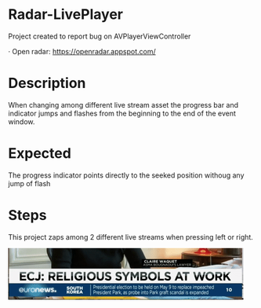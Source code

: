 # Radar-LivePlayer

Project created to report bug on AVPlayerViewController

· Open radar: https://openradar.appspot.com/

# Description
When changing among different live stream asset the progress bar and indicator jumps and flashes from the beginning to the end of the event window.

# Expected
The progress indicator points directly to the seeked position withoug any jump of flash

# Steps

This project zaps among 2 different live streams when pressing left or right.

![](preview.gif)
